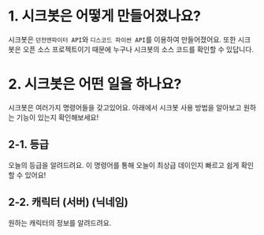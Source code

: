 # 1. 시크봇은 어떻게 만들어졌나요?
시크봇은 `던전앤파이터 API`와 `디스코드 파이썬 API`를 이용하여 만들어졌어요.
또한 시크봇은 오픈 소스 프로젝트이기 때문에 누구나 시크봇의 소스 코드를 확인할 수 있답니다.

# 2. 시크봇은 어떤 일을 하나요?
시크봇은 여러가지 명령어들을 갖고있어요. 아래에서 시크봇 사용 방법을 알아보고 원하는 기능이 있는지 확인해보세요!

## 2-1. 등급
오늘의 등급을 알려드려요. 이 명령어를 통해 오늘이 최상급 데이인지 빠르고 쉽게 확인할 수 있어요!

## 2-2. 캐릭터 (서버) (닉네임)
원하는 캐릭터의 정보를 알려드려요.